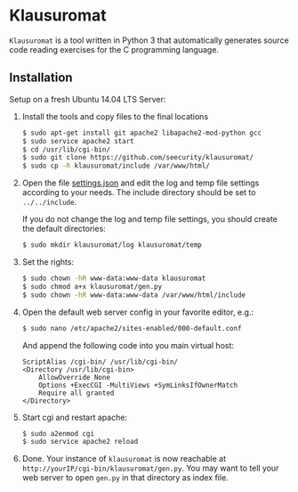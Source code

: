 # Klausuromat

`Klausuromat` is a tool written in Python 3 that automatically generates source code reading exercises for the C programming language.

## Installation

Setup on a fresh Ubuntu 14.04 LTS Server:

1. Install the tools and copy files to the final locations
   ```sh
   $ sudo apt-get install git apache2 libapache2-mod-python gcc
   $ sudo service apache2 start
   $ cd /usr/lib/cgi-bin/
   $ sudo git clone https://github.com/seecurity/klausuromat/
   $ sudo cp -R klausuromat/include /var/www/html/
   ```

2. Open the file [settings.json](/settings.json) and edit the log and temp file settings according to your needs.
   The include directory should be set to ``../../include``.
   
   If you do not change the log and temp file settings, you should create the default directories:
   ```sh
   $ sudo mkdir klausuromat/log klausuromat/temp
   ```

3. Set the rights:
   ```sh
   $ sudo chown -hR www-data:www-data klausuromat
   $ sudo chmod a+x klausuromat/gen.py
   $ sudo chown -hR www-data:www-data /var/www/html/include
   ```

4. Open the default web server config in your favorite editor, e.g.:
   ```sh
   $ sudo nano /etc/apache2/sites-enabled/000-default.conf
   ```

   And append the following code into you main virtual host:
   ```
   ScriptAlias /cgi-bin/ /usr/lib/cgi-bin/
   <Directory /usr/lib/cgi-bin>
       AllowOverride None
       Options +ExecCGI -MultiViews +SymLinksIfOwnerMatch
       Require all granted
   </Directory>
   ```

5. Start cgi and restart apache:
   ```sh
   $ sudo a2enmod cgi
   $ sudo service apache2 reload
   ```

6. Done. Your instance of `klausuromat` is now reachable at ``http://yourIP/cgi-bin/klausuromat/gen.py``.
   You may want to tell your web server to open ``gen.py`` in that directory as index file.

